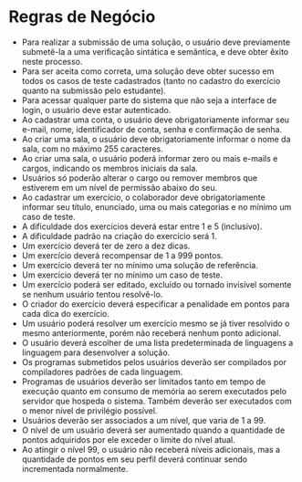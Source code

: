 <h1> Regras de Negócio </h1>

* Para realizar a submissão de uma solução, o usuário deve previamente submetê-la a
uma verificação sintática e semântica, e deve obter êxito neste processo.
* Para ser aceita como correta, uma solução deve obter sucesso em todos os casos de
teste cadastrados (tanto no cadastro do exercício quanto na submissão pelo estudante).
* Para acessar qualquer parte do sistema que não seja a interface de login, o usuário
deve estar autenticado.
* Ao cadastrar uma conta, o usuário deve obrigatoriamente informar seu e-mail, nome,
identificador de conta, senha e confirmação de senha.
* Ao criar uma sala, o usuário deve obrigatoriamente informar o nome da sala, com no
máximo 255 caracteres.
* Ao criar uma sala, o usuário poderá informar zero ou mais e-mails e cargos, indicando
os membros iniciais da sala.
* Usuários só poderão alterar o cargo ou remover membros que estiverem em um nível
de permissão abaixo do seu.
* Ao cadastrar um exercício, o colaborador deve obrigatoriamente informar seu título,
enunciado, uma ou mais categorias e no mínimo um caso de teste.
* A dificuldade dos exercícios deverá estar entre 1 e 5 (inclusivo).
* A dificuldade padrão na criação do exercício será 1.
* Um exercício deverá ter de zero a dez dicas.
* Um exercício deverá recompensar de 1 a 999 pontos.
* Um exercício deverá ter no mínimo uma solução de referência.
* Um exercício deverá ter no mínimo um caso de teste.
* Um exercício poderá ser editado, excluído ou tornado invisível somente se nenhum
usuário tentou resolvê-lo.
* O criador do exercício deverá especificar a penalidade em pontos para cada dica do
exercício.
* Um usuário poderá resolver um exercício mesmo se já tiver resolvido o mesmo
anteriormente, porém não receberá nenhum ponto adicional.
* O usuário deverá escolher de uma lista predeterminada de linguagens a linguagem
para desenvolver a solução.
* Os programas submetidos pelos usuários deverão ser compilados por compiladores
padrões de cada linguagem.
* Programas de usuários deverão ser limitados tanto em tempo de execução quanto em
consumo de memória ao serem executados pelo servidor que hospeda o sistema.
Também deverão ser executados com o menor nível de privilégio possível.
* Usuários deverão ser associados a um nível, que varia de 1 a 99.
* O nível de um usuário deverá ser aumentado quando a quantidade de pontos
adquiridos por ele exceder o limite do nível atual.
* Ao atingir o nível 99, o usuário não receberá níveis adicionais, mas a quantidade de
pontos em seu perfil deverá continuar sendo incrementada normalmente.
